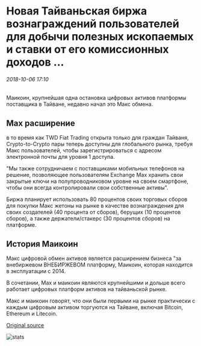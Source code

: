 # Новая Тайваньская биржа вознаграждений пользователей для добычи полезных ископаемых и ставки от его комиссионных доходов ...

###### 2018-10-06 17:10

Маикоин, крупнейшая одна остановка цифровых активов платформы поставщика в Тайване, недавно начал это Макс обмена.

## Max расширение

в то время как TWD Fiat Trading открыта только для граждан Тайваня, Crypto-to-Crypto пары теперь доступны для глобального рынка, требуя Макс пользователей, чтобы зарегистрироваться с адресом электронной почты для уровня 1 доступа.

"Мы также сотрудничаем с поставщиками мобильных телефонов на решение, позволяющее пользователям Exchange Max хранить свои закрытые ключи на полупроводниковом уровне на своем смартфоне, чтобы они всегда контролировали свои собственные активы".

Биржа планирует использовать 80 процентов своих торговых сборов для покупки Макс жетоны на рынке в качестве вознаграждения для своих создателей (40 процента от сборов), берущих (10 процентов сборов), а также держатели/стакерс (30 процентов сборов) на платформе.

## История Маикоин

Макс цифровой обмен активов является расширением бизнеса "за внебиржевом ВНЕБИРЖЕВОМ платформу, Маикоин, которая находится в эксплуатации с 2014.

В сочетании, Max и маикоин являются крупнейшими и дольше всего работает цифровых платформ активов на тайваньской рынке.

Макс и маикоин говорят, что они были первыми на рынке практически с каждым цифровым активом торгуются на Тайване, включая Bitcoin, Ethereum и Litecoin.

[Original source](https://cointelegraph.com/news/new-taiwanese-exchange-rewards-users-for-token-mining-and-staking-from-its-fee-revenue)

![stats](https://c.statcounter.com/11760860/0/a89fa40b/1/ "stats")